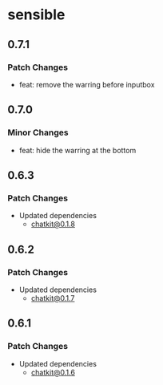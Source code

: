 # sensible

## 0.7.1

### Patch Changes

- feat: remove the warring before inputbox

## 0.7.0

### Minor Changes

- feat: hide the warring at the bottom

## 0.6.3

### Patch Changes

- Updated dependencies
  - chatkit@0.1.8

## 0.6.2

### Patch Changes

- Updated dependencies
  - chatkit@0.1.7

## 0.6.1

### Patch Changes

- Updated dependencies
  - chatkit@0.1.6
